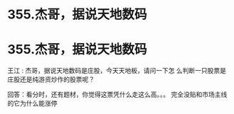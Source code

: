 # 355.杰哥，据说天地数码

# 355.杰哥，据说天地数码

王江 : 杰哥，据说天地数码是庄股，今天天地板，请问一下怎 么判断一只股票是庄股还是纯游资炒作的股票呢？

回答：看分时，还有题材，你觉得这票凭什么走这么高。。。 完全没贴和市场主线的它为什么能涨停